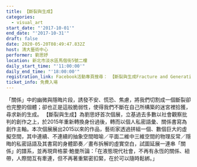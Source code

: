```yaml
---
title: 【斷裂與生成】
categories:
  - visual_art
start_date: "'2017-10-01'"
end_date: "'2017-10-31'"
draft: false
date: 2020-05-20T08:49:47.832Z
host: 清大藝術中心
performer: 劉思妤
location: 新北市淡水區馬偕街5號二樓
daily_start_time: "'11:00:00'"
daily_end_time: "'18:00:00'"
registration_link: Facebook活動專頁搜尋： 【斷裂與生成Fracture and Generation】——劉思妤Liu,Szu Yu 2017 個展
ticket_info: 免費入場
---
```


「關係」中的幽微與隱晦片段，誘發不安、慌恐、焦慮，將我們切割成一個斷裂卻也完整的個體；卻也正是這般脆弱性，使得我們不斷在自己所構築的迷宮裡拾獲，尋求新的生成。 【斷裂與生成】為劉思妤首次個展，立基過去多數以社會觀察批判的創作之上，於2015年重新轉換身份過後，轉而以個人私密語彙、關係書寫為創作主軸。本次個展展出2015以來的作品，藝術家透過拼組一個、數個巨大的虛擬空間，其中連續、不連續的抽象空間暗喻／平面二維中三維空間的物理反常／隱晦的私密話語及其書寫的身體節奏／畫布拆解的虛實空白，試圖延展一連串「關係」的譜系，並再現齊格蒙·鮑曼所論：「在液態現代社會，不再有永恆的關係、紐帶，人際間互有牽連，但不再著重緊密扣緊，在於可以隨時鬆綁。」